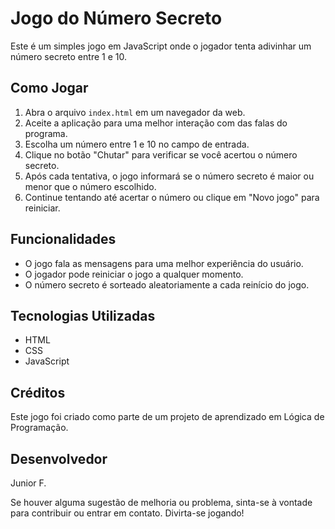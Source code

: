 # Jogo do Número Secreto

Este é um simples jogo em JavaScript onde o jogador tenta adivinhar um número secreto entre 1 e 10.

## Como Jogar

1. Abra o arquivo `index.html` em um navegador da web.
2. Aceite a aplicação para uma melhor interação com das falas do programa.
3. Escolha um número entre 1 e 10 no campo de entrada.
4. Clique no botão "Chutar" para verificar se você acertou o número secreto.
5. Após cada tentativa, o jogo informará se o número secreto é maior ou menor que o número escolhido.
6. Continue tentando até acertar o número ou clique em "Novo jogo" para reiniciar.

## Funcionalidades

- O jogo fala as mensagens para uma melhor experiência do usuário.
- O jogador pode reiniciar o jogo a qualquer momento.
- O número secreto é sorteado aleatoriamente a cada reinício do jogo.

## Tecnologias Utilizadas

- HTML
- CSS
- JavaScript

## Créditos

Este jogo foi criado como parte de um projeto de aprendizado em Lógica de Programação.

## Desenvolvedor

Junior F.

Se houver alguma sugestão de melhoria ou problema, sinta-se à vontade para contribuir ou entrar em contato. Divirta-se jogando!
